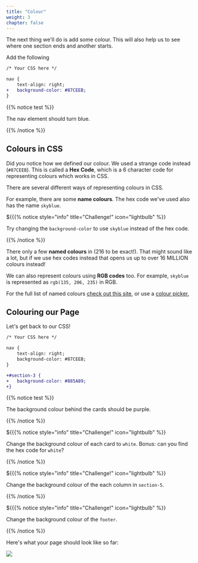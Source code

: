 ```yaml
---
title: "Colour"
weight: 3
chapter: false
---
```


The next thing we'll do is add some colour.
This will also help us to see where one section ends and another starts.

Add the following

```diff
/* Your CSS here */

nav {
	text-align: right;
+	background-color: #87CEEB;
}
```

{{% notice test %}}

The nav element should turn blue.

{{% /notice %}}

## Colours in CSS

Did you notice how we defined our colour.
We used a strange code instead (`#87CEEB`).
This is called a **Hex Code**, which is a 6 character code for representing colours which works in CSS.

There are several different ways of representing colours in CSS.

For example, there are some **name colours**.
The hex code we've used also has the name `skyblue`.

${{{% notice style="info" title="Challenge!" icon="lightbulb" %}}

Try changing the `background-color` to use `skyblue` instead of the hex code.

{{% /notice %}}

There only a few **named colours** in (216 to be exact!).
That might sound like a lot, but if we use hex codes instead that opens us up to over 16 MILLION colours instead!

We can also represent colours using **RGB codes** too.
For example, `skyblue` is represented as `rgb(135, 206, 235)` in RGB.

For the full list of named colours [check out this site,](https://htmlcolorcodes.com/color-names/) or use a [colour picker.](https://htmlcolorcodes.com/color-picker/)

## Colouring our Page

Let's get back to our CSS!

```diff
/* Your CSS here */

nav {
	text-align: right;
	background-color: #87CEEB;
}

+#section-3 {
+	background-color: #885A89;
+}
```

{{% notice test %}}

The background colour behind the cards should be purple.

{{% /notice %}}

${{{% notice style="info" title="Challenge!" icon="lightbulb" %}}

Change the background colour of each card to `white`. Bonus: can you find the hex code for `white`?

{{% /notice %}}

${{{% notice style="info" title="Challenge!" icon="lightbulb" %}}

Change the background colour of the each column in `section-5`.

{{% /notice %}}

${{{% notice style="info" title="Challenge!" icon="lightbulb" %}}

Change the background colour of the `footer`.

{{% /notice %}}

Here's what your page should look like so far:

![](../../images/animals_colour.jpeg)
